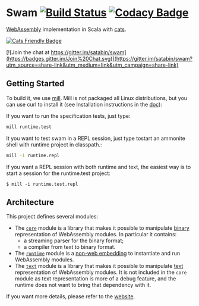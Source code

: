 # Swam [![Build Status](https://travis-ci.org/satabin/swam.svg?branch=master)](https://travis-ci.org/satabin/swam) [![Codacy Badge](https://api.codacy.com/project/badge/Grade/6cadb836067c4e4696c3c15ab9510a3a)](https://www.codacy.com/app/satabin/swam?utm_source=github.com&amp;utm_medium=referral&amp;utm_content=satabin/swam&amp;utm_campaign=Badge_Grade)

[WebAssembly][1] implementation in Scala with [cats][7].

[![Cats Friendly Badge][6]][7]

[![Join the chat at https://gitter.im/satabin/swam](https://badges.gitter.im/Join%20Chat.svg)](https://gitter.im/satabin/swam?utm_source=share-link&utm_medium=link&utm_campaign=share-link)

## Getting Started

To build it, we use [mill](http://www.lihaoyi.com/mill/). Mill is not packaged all Linux distributions, but you can use curl to install it (see Installation instructions in the [doc](http://www.lihaoyi.com/mill/)):

If you want to run the specification tests, just type:

```sh
mill runtime.test
```

It you want to test swam in a REPL session, just type tostart an ammonite shell with runtime project in classpath.:

```sh
mill -i runtime.repl
```

If you want a REPL session with both runtime and text, the easiest way is to start a session for the runtime.test project:
    
    $ mill -i runtime.test.repl

## Architecture

This project defines several modules:
 - The [`core`](core/) module is a library that makes it possible to manipulate [binary][3] representation of WebAssembly modules. In particular it contains:
   - a streaming parser for the binary format;
   - a compiler from text to binary format.
 - The [`runtime`](runtime/) module is a [non-web embedding][4] to instantiate and run WebAssembly modules.
 - The [`text`](text/) module is a library that makes it possible to manipulate [text][2] representation of WebAssembly modules.
   It is not included in the `core` module as text representation is more of a debug feature, and the runtime does not want to bring
   that dependency with it.

If you want more details, please refer to the [website][website].

[1]: https://webassembly.org/
[2]: https://webassembly.org/docs/text-format/
[3]: https://webassembly.org/docs/binary-encoding/
[4]: https://webassembly.org/docs/non-web/
[6]: https://typelevel.org/cats/img/cats-badge-tiny.png
[7]: https://typelevel.org/cats
[website]: https://swam.gnieh.org
